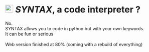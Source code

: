 <h1><img width="25" alt="Logo" src="https://user-images.githubusercontent.com/65538436/170701524-87d8efef-7897-4f7c-af42-cc5ca70a0fa5.png"> <i>SYNTAX</i>, a code interpreter ?  </h1>

No. <br>
SYNTAX allows you to code in python but with your own keywords.<br>
It can be fun or serious<br>
<br>
Web version finished at 80% (coming with a rebuild of everything)
